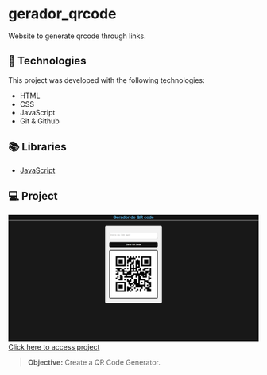 # gerador_qrcode
Website to generate qrcode through links.

## 🚀 Technologies
This project was developed with the following technologies:
- HTML
- CSS
- JavaScript
- Git & Github

## 📚 Libraries
- [JavaScript](https://developer.mozilla.org/pt-BR/docs/Web/JavaScript)

## 💻 Project
![preview](./preview.png/)
[Click here to access project](https://gerador-qrcode-six.vercel.app/)
> **Objective:** Create a QR Code Generator.
